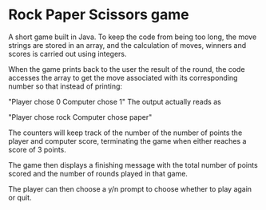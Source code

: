 # Rock Paper Scissors game

A short game built in Java. To keep the code from being too long, the move strings are stored in an array, and the calculation of moves, winners and scores is carried out using integers.

When the game prints back to the user the result of the round, the code accesses the array to get the move associated with its corresponding number so that instead of printing:

"Player chose 0  Computer chose 1"
The output actually reads as

"Player chose rock  Computer chose paper"

The counters will keep track of the number of the number of points the player and computer score, terminating the game when either reaches a score of 3 points.

The game then displays a finishing message with the total number of points scored and the number of rounds played in that game.

The player can then choose a y/n prompt to choose whether to play again or quit.
